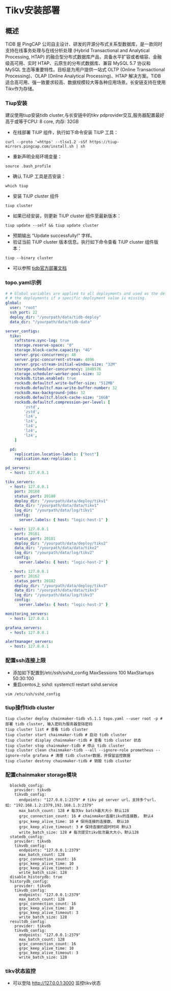 # Tikv安装部署
## 概述
TiDB 是 PingCAP 公司自主设计、研发的开源分布式关系型数据库，是一款同时支持在线事务处理与在线分析处理 (Hybrid Transactional and Analytical Processing, HTAP) 的融合型分布式数据库产品，具备水平扩容或者缩容、金融级高可用、实时 HTAP、云原生的分布式数据库、兼容 MySQL 5.7 协议和 MySQL 生态等重要特性。目标是为用户提供一站式 OLTP (Online Transactional Processing)、OLAP (Online Analytical Processing)、HTAP 解决方案。TiDB 适合高可用、强一致要求较高、数据规模较大等各种应用场景。长安链支持在使用Tikv作为存储。

### Tiup安装
建议使用tiup安装tidb cluster,与长安链中的tikv pdprovider交互,服务器配置最好高于或等于CPU: 8 core, 内存: 32GB

- 在线部署 TiUP 组件，执行如下命令安装 TiUP 工具：


`curl --proto '=https' --tlsv1.2 -sSf https://tiup-mirrors.pingcap.com/install.sh | sh`


- 重新声明全局环境变量：

`source .bash_profile`
- 确认 TiUP 工具是否安装：

`which tiup`
- 安装 TiUP cluster 组件

`tiup cluster`
- 如果已经安装，则更新 TiUP cluster 组件至最新版本：

`tiup update --self && tiup update cluster`
- 预期输出 “Update successfully!” 字样。
- 验证当前 TiUP cluster 版本信息。执行如下命令查看 TiUP cluster 组件版本：

`tiup --binary cluster`

- 可以参照 [tidb官方部署文档](https://docs.pingcap.com/zh/tidb/dev/production-deployment-using-tiup#%E7%AC%AC-2-%E6%AD%A5%E5%9C%A8%E4%B8%AD%E6%8E%A7%E6%9C%BA%E4%B8%8A%E5%AE%89%E8%A3%85-tiup-%E7%BB%84%E4%BB%B6)

### topo.yaml示例

``` yaml
# # Global variables are applied to all deployments and used as the default value of
# # the deployments if a specific deployment value is missing.
global:
  user: "root"
  ssh_port: 22
  deploy_dir: "/yourpath/data/tidb-deploy"
  data_dir: "/yourpath/data/tidb-data"

server_configs:
  tikv:
    raftstore.sync-log: true
    storage.reserve-space: "0"
    storage.block-cache.capacity: "4G"
    server.grpc-concurrency: 48
    server.grpc-concurrent-stream: 4096
    server.grpc-stream-initial-window-size: "32M"
    storage.scheduler-concurrency: 1048576
    storage.scheduler-worker-pool-size: 32
    rocksdb.titan.enabled: true
    rocksdb.defaultcf.write-buffer-size: "512MB"
    rocksdb.defaultcf.max-write-buffer-number: 32
    rocksdb.max-background-jobs: 32
    rocksdb.defaultcf.block-cache-size: "16GB"
    rocksdb.defaultcf.compression-per-level: [
        'zstd',
        'zstd',
        'lz4',
        'lz4',
        'lz4',
        'lz4',
        'lz4',
    ]

  pd:
    replication.location-labels: ["host"]
    replication.max-replicas: 1

pd_servers:
  - host: 127.0.0.1

tikv_servers:
  - host: 127.0.0.1
    port: 20160
    status_port: 20180
    deploy_dir: "/yourpath/data/deploy/tikv1"
    data_dir: "/yourpath/data/data/tikv1"
    log_dir: "/yourpath/data/log/tikv1"
    config:
      server.labels: { host: "logic-host-1" }

  - host: 127.0.0.1
    port: 20161
    status_port: 20181
    deploy_dir: "/yourpath/data/deploy/tikv2"
    data_dir: "/yourpath/data/data/tikv2"
    log_dir: "/yourpath/data/log/tikv2"
    config:
      server.labels: { host: "logic-host-2" }

  - host: 127.0.0.1
    port: 20162
    status_port: 20182
    deploy_dir: "/yourpath/data/deploy/tikv3"
    data_dir: "/yourpath/data/data/tikv3"
    log_dir: "/yourpath/data/log/tikv3"
    config:
      server.labels: { host: "logic-host-3" }

monitoring_servers:
  - host: 127.0.0.1

grafana_servers:
  - host: 127.0.0.1

alertmanager_servers:
  - host: 127.0.0.1

```

### 配置ssh连接上限
- 添加如下配置到/etc/ssh/sshd_config
  MaxSessions 100
  MaxStartups 50:30:100
- 重启centos上 sshd: systemctl restart sshd.service
```
vim /etc/ssh/sshd_config
```

### tiup操作tidb cluster
```
tiup cluster deploy chainmaker-tidb v5.1.1 topo.yaml --user root -p # 部署 tidb cluster, 输入密码为服务器登陆密码
tiup cluster list # 查看 tidb cluster
tiup cluster start chainmaker-tidb # 启动 tidb cluster
tiup cluster display chainmaker-tidb # 查看 tidb cluster 状态
tiup cluster stop chainmaker-tidb # 停止 tidb cluster
tiup cluster clean chainmaker-tidb --all --ignore-role prometheus --ignore-role grafana # 清理 tidb cluster数据，并保留监控数据
tiup cluster destroy chainmaker-tidb # 销毁 tidb cluster
```

### 配置chainmaker storage模块
```
  blockdb_config:
    provider: tikvdb
    tikvdb_config:
      endpoints: "127.0.0.1:2379" # tikv pd server url，支持多个url， 如: "192.168.1.2:2379,192.168.1.3:2379"
      max_batch_count: 128 # 每次kv batch最大大小 默认128
      grpc_connection_count: 16 # chainmaker连接tikv的连接数， 默认4
      grpc_keep_alive_time: 10 # 保持连接的连接数， 默认10
      grpc_keep_alive_timeout: 3 # 保持连接的超时时间 默认3
      write_batch_size: 128 # 每次提交tikv批次最大大小，默认128
  statedb_config:
    provider: tikvdb
    tikvdb_config:
      endpoints: "127.0.0.1:2379"
      max_batch_count: 128
      grpc_connection_count: 16
      grpc_keep_alive_time: 10
      grpc_keep_alive_timeout: 3
      write_batch_size: 128
  disable_historydb: true
  historydb_config:
    provider: tikvdb
    tikvdb_config:
      endpoints: "127.0.0.1:2379"
      max_batch_count: 128
      grpc_connection_count: 16
      grpc_keep_alive_time: 10
      grpc_keep_alive_timeout: 3
      write_batch_size: 128
  resultdb_config:
    provider: tikvdb
    tikvdb_config:
      endpoints: "127.0.0.1:2379"
      max_batch_count: 128
      grpc_connection_count: 16
      grpc_keep_alive_time: 10
      grpc_keep_alive_timeout: 3
      write_batch_size: 128

```

### tikv状态监控
- 可以登陆 http://127.0.0.1:3000 监控tikv状态
